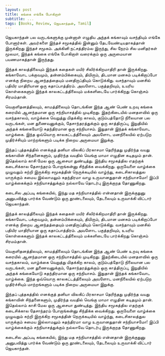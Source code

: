 ```yaml
---
layout: post
title: கங்கை எங்கே போகிறாள்
subtitle: ...
tags: [Books, Review, ஜெயகாந்தன், Tamil]
---
```


ஜெயகாந்தன் பல வருடங்களுக்கு முன்னாள் எழுதிய அந்தக் கங்காவும் வசந்தியும் எங்கே போனார்கள். அவர்களை இந்தச் சமூகத்தில் இன்னும் தேடவேண்டியதாகத்தான் இருக்கிறது இந்தச் சமூகம். அக்கினி நட்சத்திரம்ல இருந்து, சில நேரம் சில மனிதர்கள் மூலமா, இந்தக் கங்கை எங்கே போகிறாள் வரைக்கும் ஒரு அருமையான பயணமாகத்தான் இருந்தது.

இந்தக் காலத்திலையும் இந்தக் கதைகள் மயிர் சிலிர்க்கிறமாதிரி தான் இருக்கிறது. கங்காவோட பக்குவமும், தன்னம்பிக்கையும், திமிரும், திடமான மனசும் படிக்கிறாப்போ எனக்கு நிறைய ஆனந்தத்தையும் மனதிருப்தியும் கொடுக்கிது. வசந்தாவும் மனசில் பதியிர மாதிரியான ஒரு கதாப்பாத்திரம். அவளோட பகுத்தறிவும், உயரிய கொள்கைகளும் இந்தக் காலகட்டத்திலையும் மக்களிடையே பார்க்கிறது கொஞ்சம் சிரமம்தான்.

வெகுளிதனத்திலயும், காமத்திலையும் தொடங்கின இந்த ஆண் பெண் உறவு கங்கை கரையில் ஆனந்தமான ஒரு சந்நியாசத்தில் முடிகிறது. இதற்கிடையில் மனதளவில் ஒரு வசந்தகாலம், வாழ்க்கை வெறுத்து மிதக்கிற காலம், குடும்பத்தோடு நிலையான பல வருடங்கள், மன துணைவனுக்கும், தேசாந்தரத்துக்கும் ஒரு காத்திருப்பு, இறுதியில் அந்தக் கங்கையோடு சுதந்திரமான ஒரு சந்நியாசம். இதுதான் இந்தக் கங்காவோட வாழ்க்கை. இந்த ஒவ்வொரு காலகட்டத்திலையும் அவளோட மனநிலையில் ஏற்படுற முதிர்ச்சியும் மாற்றங்களும் படிக்க நிறைய அருமையா இறுக்கு.

இந்தப் புத்தகத்தில் எனக்குத் தனியா விலகிப் பிரகாசமா தெரிந்தது முதிர்ந்த வயது கங்காவின் சிந்தனைகளும், முதிர்ந்த வயதில் வெங்கு மாமா எழுதின கடிதமும் தான். இதெல்லாம் காசி மேல ஒரு ஆசையா துண்டித்து. இந்திய சமூகத்தில எதற்குக் கடைசிக்கால தேசாந்தரம் போறாங்கன்னு சிந்திக்க வைக்கிறது. ஒருவேளை வாழ்க்கை முழுவதும் சுற்றி இருக்கிற சமூகத்தின் நெருக்கடியில் வாழ்ந்து, கடைசிகாலத்துல யாருக்கும் சுமைய இல்லாமலும் சுதந்திரமா வாழ உருவானதுதான் சந்நியாசமோ! இப்பி வாழ்க்கைக்கும் சந்நியாசத்துக்கும் நல்லாவே தொடர்பு இருக்குறத தோணுகிறது.

கடைசில அப்படி கங்கையில், இந்து மத சந்நியாசத்தில் என்னதான் இருக்குதுனு அனுபவித்து பார்க்க வேண்டும் ஒரு தூண்டலையும், தேடலையும் உருவாக்கி விட்டார் ஜெயகாந்தன்.

இந்தக் காலத்திலையும் இந்தக் கதைகள் மயிர் சிலிர்க்கிறமாதிரி தான் இருக்கிறது. கங்காவோட பக்குவமும், தன்னம்பிக்கையும், திமிரும், திடமான மனசும் படிக்கிறாப்போ எனக்கு நிறைய ஆனந்தத்தையும் மனதிருப்தியும் கொடுக்கிது. வசந்தாவும் மனசில் பதியிர மாதிரியான ஒரு கதாப்பாத்திரம். அவளோட பகுத்தறிவும், உயரிய கொள்கைகளும் இந்தக் காலகட்டத்திலையும் மக்களிடையே பார்க்கிறது கொஞ்சம் சிரமம்தான்.

வெகுளிதனத்திலயும், காமத்திலையும் தொடங்கின இந்த ஆண் பெண் உறவு கங்கை கரையில் ஆனந்தமான ஒரு சந்நியாசத்தில் முடிகிறது. இதற்கிடையில் மனதளவில் ஒரு வசந்தகாலம், வாழ்க்கை வெறுத்து மிதக்கிற காலம், குடும்பத்தோடு நிலையான பல வருடங்கள், மன துணைவனுக்கும், தேசாந்தரத்துக்கும் ஒரு காத்திருப்பு, இறுதியில் அந்தக் கங்கையோடு சுதந்திரமான ஒரு சந்நியாசம். இதுதான் இந்தக் கங்காவோட வாழ்க்கை. இந்த ஒவ்வொரு காலகட்டத்திலையும் அவளோட மனநிலையில் ஏற்படுற முதிர்ச்சியும் மாற்றங்களும் படிக்க நிறைய அருமையா இறுக்கு.

இந்தப் புத்தகத்தில் எனக்குத் தனியா விலகிப் பிரகாசமா தெரிந்தது முதிர்ந்த வயது கங்காவின் சிந்தனைகளும், முதிர்ந்த வயதில் வெங்கு மாமா எழுதின கடிதமும் தான். இதெல்லாம் காசி மேல ஒரு ஆசையா துண்டித்து. இந்திய சமூகத்தில எதற்குக் கடைசிக்கால தேசாந்தரம் போறாங்கன்னு சிந்திக்க வைக்கிறது. ஒருவேளை வாழ்க்கை முழுவதும் சுற்றி இருக்கிற சமூகத்தின் நெருக்கடியில் வாழ்ந்து, கடைசிகாலத்துல யாருக்கும் சுமைய இல்லாமலும் சுதந்திரமா வாழ உருவானதுதான் சந்நியாசமோ! இப்பி வாழ்க்கைக்கும் சந்நியாசத்துக்கும் நல்லாவே தொடர்பு இருக்குறத தோணுகிறது.

கடைசில அப்படி கங்கையில், இந்து மத சந்நியாசத்தில் என்னதான் இருக்குதுனு அனுபவித்து பார்க்க வேண்டும் ஒரு தூண்டலையும், தேடலையும் உருவாக்கி விட்டார் ஜெயகாந்தன்.
